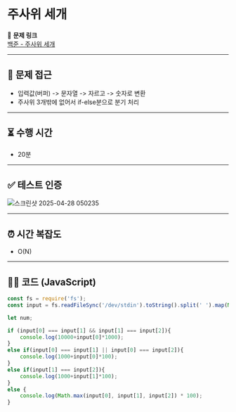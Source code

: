 # 주사위 세개

📌 **문제 링크**  
[백준 - 주사위 세개](https://www.acmicpc.net/problem/2480)

---

## 📍 문제 접근  
- 입력값(버퍼) -> 문자열 -> 자르고 -> 숫자로 변환
- 주사위 3개밖에 없어서 if-else분으로 분기 처리

---

## ⏳ 수행 시간  
- 20분

---

## ✅ 테스트 인증  
 ![스크린샷 2025-04-28 050235](https://github.com/user-attachments/assets/fdd086c9-bde9-4d75-a272-6b96dc04244e)


---

## ⏰ 시간 복잡도  
- O(N)

---

## 🧑‍💻 코드 (JavaScript)

```javascript
const fs = require('fs');
const input = fs.readFileSync('/dev/stdin').toString().split(' ').map(Number);

let num;

if (input[0] === input[1] && input[1] === input[2]){
    console.log(10000+input[0]*1000);
}
else if(input[0] === input[1] || input[0] === input[2]){
    console.log(1000+input[0]*100);
}
else if(input[1] === input[2]){
    console.log(1000+input[1]*100);
}
else {
    console.log(Math.max(input[0], input[1], input[2]) * 100);
}
```
